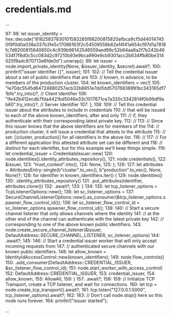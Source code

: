 # credentials.md

...

97: 
98: let issuer_identity = hex::decode("81825837830101583285f68200815820afbca9cf5d440147450f9f0d0a038a337b3fe5c17086163f2c54509558b62ef4f41a654cf97d1a7818fc7d8200815840650c4c939b96142546559aed99c52b64aa8a2f7b242b46534f7f8d0c5cc083d2c97210b93e9bca990e9cb9301acc2b634ffb80be314025f9adc870713e6fde0d").unwrap();
99: let issuer = node.import_private_identity(None, &issuer_identity, &secret).await?;
100: println!("issuer identifier {}", issuer);
101: 
102: // Tell the credential issuer about a set of public identifiers that are
103: // known, in advance, to be members of the production cluster.
104: let known_identifiers = vec![
105:     "Ie70dc5545d64724880257acb32b8851e7dd1dd57076838991bc343165df71bfe".try_into()?, // Client Identifier
106:     "Ife42b412ecdb7fda4421bd5046e33c1017671ce7a320c3342814f0b99df9ab60".try_into()?, // Server Identifier
107: ];
108: 
109: // Tell this credential issuer about the attributes to include in credentials
110: // that will be issued to each of the above known_identifiers, after and only
111: // if, they authenticate with their corresponding latest private key.
112: //
113: // Since this issuer knows that the above identifiers are for members of the
114: // production cluster, it will issue a credential that attests to the attribute
115: // set: [{cluster, production}] for all identifiers in the above list.
116: //
117: // For a different application this attested attribute set can be different and
118: // distinct for each identifier, but for this example we'll keep things simple.
119: let credential_issuer = CredentialsIssuer::new(
120:     node.identities().identity_attributes_repository(),
121:     node.credentials(),
122:     &issuer,
123:     "trust_context".into(),
124:     None,
125: );
126: 
127: let attributes = AttributesEntry::single(b"cluster".to_vec(), b"production".to_vec(), None, None)?;
128: for identifier in known_identifiers.iter() {
129:     node.identities()
130:         .identity_attributes_repository()
131:         .put_attributes(identifier, attributes.clone())
132:         .await?;
133: }
134: 
135: let tcp_listener_options = TcpListenerOptions::new();
136: let sc_listener_options =
137:     SecureChannelListenerOptions::new().as_consumer(&tcp_listener_options.spawner_flow_control_id());
138: let sc_listener_flow_control_id = sc_listener_options.spawner_flow_control_id();
139: 
140: // Start a secure channel listener that only allows channels where the identity
141: // at the other end of the channel can authenticate with the latest private key
142: // corresponding to one of the above known public identifiers.
143: node.create_secure_channel_listener(&issuer, DefaultAddress::SECURE_CHANNEL_LISTENER, sc_listener_options)
144:     .await?;
145: 
146: // Start a credential issuer worker that will only accept incoming requests from
147: // authenticated secure channels with our known public identifiers.
148: let allow_known = IdentityIdAccessControl::new(known_identifiers);
149: node.flow_controls()
150:     .add_consumer(DefaultAddress::CREDENTIAL_ISSUER, &sc_listener_flow_control_id);
151: node.start_worker_with_access_control(
152:     DefaultAddress::CREDENTIAL_ISSUER,
153:     credential_issuer,
154:     allow_known,
155:     AllowAll,
156: )
157: .await?;
158: 
159: // Initialize TCP Transport, create a TCP listener, and wait for connections.
160: let tcp = node.create_tcp_transport().await?;
161: tcp.listen("127.0.0.1:5000", tcp_listener_options).await?;
162: 
163: // Don't call node.stop() here so this node runs forever.
164: println!("issuer started");

...
